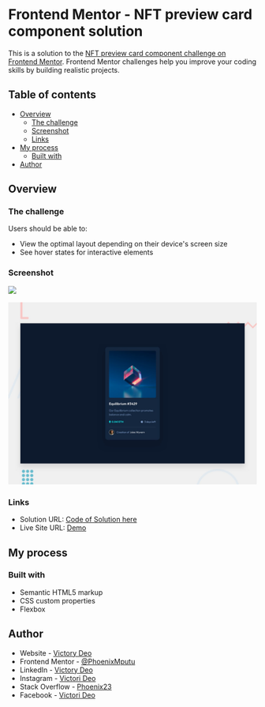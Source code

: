 # Frontend Mentor - NFT preview card component solution

This is a solution to the [NFT preview card component challenge on Frontend Mentor](https://www.frontendmentor.io/challenges/nft-preview-card-component-SbdUL_w0U). Frontend Mentor challenges help you improve your coding skills by building realistic projects.

## Table of contents

- [Overview](#overview)
  - [The challenge](#the-challenge)
  - [Screenshot](#screenshot)
  - [Links](#links)
- [My process](#my-process)
  - [Built with](#built-with)
- [Author](#author)

## Overview

### The challenge

Users should be able to:

- View the optimal layout depending on their device's screen size
- See hover states for interactive elements

### Screenshot

![](./screenshot.jpg)

![](./design/desktop-preview.jpg)

### Links

- Solution URL: [Code of Solution here](https://github.com/PhoenixMputu/Frontend-Mentor---NFT-preview-card-component-solution)
- Live Site URL: [Demo](https://phoenixmputu.github.io/Frontend-Mentor---NFT-preview-card-component-solution)

## My process

### Built with

- Semantic HTML5 markup
- CSS custom properties
- Flexbox

## Author

- Website - [Victory Deo](https://victorydeo.wordifysites.com)
- Frontend Mentor - [@PhoenixMputu](https://www.frontendmentor.io/profile/PhoenixMputu)
- LinkedIn - [Victory Deo](https://twitter.com/www.linkedin.com/in/victory-deo-tshimbadi-a8a8b920a)
- Instagram - [Victori Deo](https://https://www.instagram.com/victory_deo_phoenix)
- Stack Overflow - [Phoenix23](https://stackoverflow.com/users/15827134/phoenix23)
- Facebook - [Victori Deo](https:/https://web.facebook.com/profile.php?id=100009472016818)
